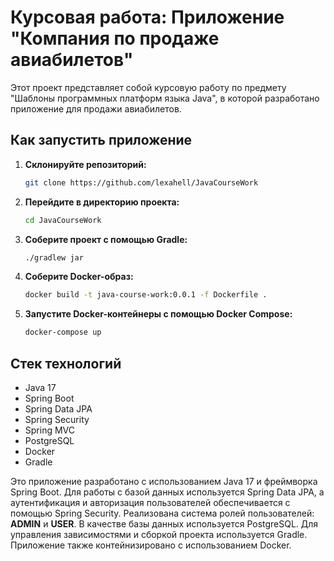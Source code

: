 # Курсовая работа: Приложение "Компания по продаже авиабилетов"

Этот проект представляет собой курсовую работу по предмету "Шаблоны программных платформ языка Java", в которой разработано приложение для продажи авиабилетов.

## Как запустить приложение

1. **Склонируйте репозиторий:**

    ```sh
    git clone https://github.com/lexahell/JavaCourseWork
    ```

2. **Перейдите в директорию проекта:**

    ```sh
    cd JavaCourseWork
    ```

3. **Соберите проект с помощью Gradle:**

    ```sh
    ./gradlew jar
    ```

4. **Соберите Docker-образ:**

    ```sh
    docker build -t java-course-work:0.0.1 -f Dockerfile .
    ```

5. **Запустите Docker-контейнеры с помощью Docker Compose:**

    ```sh
    docker-compose up
    ```

## Стек технологий

- Java 17
- Spring Boot
- Spring Data JPA
- Spring Security
- Spring MVC
- PostgreSQL
- Docker
- Gradle

Это приложение разработано с использованием Java 17 и фреймворка Spring Boot. Для работы с базой данных используется Spring Data JPA, а аутентификация и авторизация пользователей обеспечивается с помощью Spring Security. Реализована система ролей пользователей: **ADMIN** и **USER**. В качестве базы данных используется PostgreSQL. Для управления зависимостями и сборкой проекта используется Gradle. Приложение также контейнизировано с использованием Docker.

